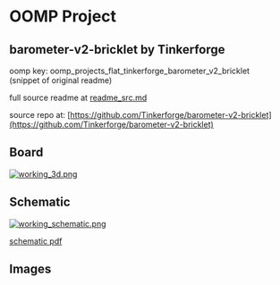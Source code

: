 # OOMP Project  
## barometer-v2-bricklet  by Tinkerforge  
  
oomp key: oomp_projects_flat_tinkerforge_barometer_v2_bricklet  
(snippet of original readme)  
  
  
  full source readme at [readme_src.md](readme_src.md)  
  
source repo at: [https://github.com/Tinkerforge/barometer-v2-bricklet](https://github.com/Tinkerforge/barometer-v2-bricklet)  
## Board  
  
[![working_3d.png](working_3d_600.png)](working_3d.png)  
## Schematic  
  
[![working_schematic.png](working_schematic_600.png)](working_schematic.png)  
  
[schematic pdf](working_schematic.pdf)  
## Images  
